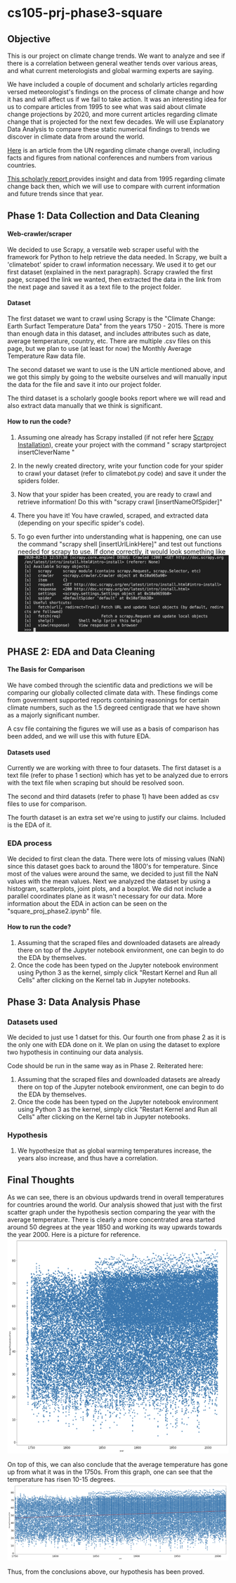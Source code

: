 # cs105-prj-phase3-square

## Objective
This is our project on climate change trends. We want to analyze and see if there is a correlation between general weather tends over various areas, and what current meterologists and global warming experts are saying. 

We have included a couple of document and scholarly articles regarding versed meteorologist's findings on the process of climate change and how it has and will affect us if we fail to take action. It was an interesting idea for us to compare articles from 1995 to see what was said about climate change projections by 2020, and more current articles regarding climate change that is projected for the next few decades. We will use Explanatory Data Analysis to compare these static numerical findings to trends we discover in climate data from around the world.

[Here](https://www.un.org/en/sections/issues-depth/climate-change/) is an article from the UN regarding climate change overall, including facts and figures from national conferences and numbers from various countries.


[This scholarly report ](https://books.google.com/books?hl=en&lr=&id=k9n8v_7foQkC&oi=fnd&pg=PP9&dq=climate%20change%20irreversible%20reports&ots=OA_FWynRn-&sig=jtA_u3gmCsmBEJFhxdg9gMM42eo#v=onepage&q=climate%20change%20irreversible%20reports&f=false) provides insight and data from 1995 regarding climate change back then, which we will use to compare with current information and future trends since that year. 

## Phase 1: Data Collection and Data Cleaning 

#### Web-crawler/scraper 
We decided to use Scrapy, a versatile web scraper useful with the framework for Python to help retrieve the data needed. In Scrapy, we built a 'climatebot' spider to crawl information necessary. We used it to get our first dataset (explained in the next paragraph). Scrapy crawled the first page, scraped the link we wanted, then extracted the data in the link from the next page and saved it as a text file to the project folder.


#### Dataset 
The first dataset we want to crawl using Scrapy is the "Climate Change: Earth Surfact Temperature Data" from the years 1750 - 2015. There is more than enough data in this dataset, and includes attributes such as date, average temperature, country, etc. There are multiple .csv files on this page, but we plan to use (at least for now) the Monthly Average Temperature Raw data file.

The second dataset we want to use is the UN article mentioned above,
and we got this simply by going to the website ourselves and will manually input the data for the file and save it into our project folder.

The third dataset is a scholarly google books report where we will read and also extract data manually that we think is significant.

#### How to run the code?
1) Assuming one already has Scrapy installed (if not refer here [Scrapy Installation](http://doc.scrapy.org/en/latest/intro/install.html#intro-install)), create your project with the command " scrapy startproject insertCleverName "

2) In the newly created directory, write your function code for your spider to crawl your dataset (refer to climatebot.py code) and save it under the spiders folder.

3) Now that your spider has been created, you are ready to crawl and retrieve information! Do this with "scrapy crawl [insertNameOfSpider]"

4) There you have it! You have crawled, scraped, and extracted data (depending on your specific spider's code). 

5) To go even further into understanding what is happening, one can use the command "scrapy shell [insertUrlLinkHere]" and test out functions needed for scrapy to use.  If done correctly, it would look something like
![Scrapy shell](images/ScrapyShell.png)



## PHASE 2: EDA and Data Cleaning 

#### The Basis for Comparison 
We have combed through the scientific data and predictions we will be comparing our globally collected climate data with. These findings come from government supported reports containing reasonings for certain climate numbers, such as the 1.5 degreed centigrade that we have shown as a majorly significant number. 

A csv file containing the figures we will use as a basis of comparison has been added, and we will use this with future EDA. 


#### Datasets used
Currently we are working with three to four datasets. 
The first dataset is a text file (refer to phase 1 section) which has yet to be analyzed due to errors with the text file when scraping but should be resolved soon.

The second and third datasets (refer to phase 1) have been added as csv files to use for comparison.

The fourth dataset is an extra set we're using to justify our claims. Included is the EDA of it.

### EDA process 

We decided to first clean the data. There were lots of missing values (NaN) since this dataset goes back to around the 1800's for temperature. Since most of the values were around the same, we decided to just fill the NaN values with the mean values.
Next we analyzed the dataset by using a histogram, scatterplots, joint plots, and a boxplot. We did not include a parallel coordinates plane as it wasn't necessary for our data.
More information about the EDA in action can be seen on the "square_proj_phase2.ipynb" file.

#### How to run the code?
1) Assuming that the scraped files and downloaded datasets are already there on top of the Jupyter notebook environment, one can begin to do the EDA by themselves.
2) Once the code has been typed on the Jupyter notebook environment using Python 3 as the kernel, simply click "Restart Kernel and Run all Cells" after clicking on the Kernel tab in Jupyter notebooks.


## Phase 3: Data Analysis Phase

### Datasets used

We decided to just use 1 datset for this. Our fourth one from phase 2 as it is the only one with EDA done on it. We plan on using the dataset to explore two hypothesis in continuing our data analysis. 

Code should be run in the same way as in Phase 2. Reiterated here:
1) Assuming that the scraped files and downloaded datasets are already there on top of the Jupyter notebook environment, one can begin to do the EDA by themselves.
2) Once the code has been typed on the Jupyter notebook environment using Python 3 as the kernel, simply click "Restart Kernel and Run all Cells" after clicking on the Kernel tab in Jupyter notebooks.

### Hypothesis

1) We hypothesize that as global warming temperatures increase, the years also increase, and thus have a correlation.


## Final Thoughts
As we can see, there is an obvious updwards trend in overall temperatures for countries around the world. Our analysis showed that just with the first scatter graph under the hypothesis section comparing the year with the average temperature. There is clearly a more concentrated area started around 50 degrees at the year 1850 and working its way upwards towards the year 2000. 
Here is a picture for reference. 
![Scatter plot](images/scatterplot.png)

On top of this, we can also conclude that the average temperature has gone up from what it was in the 1750s. From this graph, one can see that the temperature has risen 10-15 degrees.
![scatter two](images/scatterplot2.png)

Thus, from the conclusions above, our hypothesis has been proved.